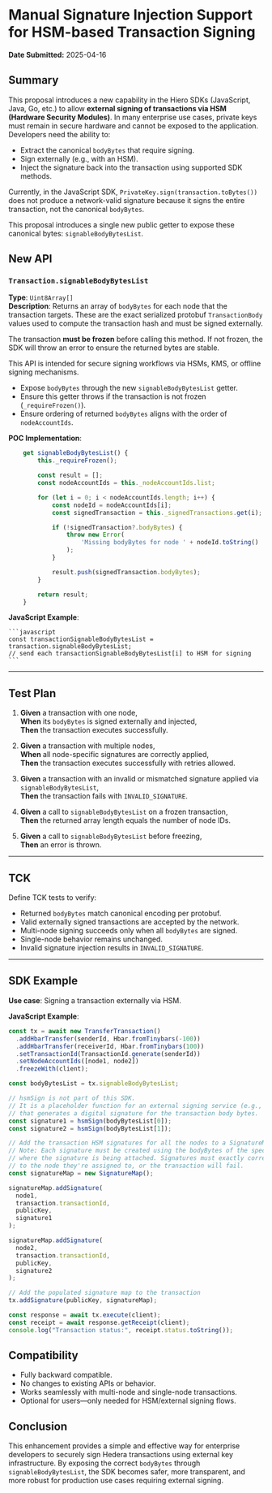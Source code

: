 # Manual Signature Injection Support for HSM-based Transaction Signing

**Date Submitted:** 2025-04-16

## Summary

This proposal introduces a new capability in the Hiero SDKs (JavaScript, Java, Go, etc.) to allow **external signing of transactions via HSM (Hardware Security Modules)**. In many enterprise use cases, private keys must remain in secure hardware and cannot be exposed to the application. Developers need the ability to:

- Extract the canonical `bodyBytes` that require signing.
- Sign externally (e.g., with an HSM).
- Inject the signature back into the transaction using supported SDK methods.

Currently, in the JavaScript SDK, `PrivateKey.sign(transaction.toBytes())` does not produce a network-valid signature because it signs the entire transaction, not the canonical `bodyBytes`.

This proposal introduces a single new public getter to expose these canonical bytes: `signableBodyBytesList`.

## New API

### `Transaction.signableBodyBytesList`

**Type**: `Uint8Array[]`  
**Description**: Returns an array of `bodyBytes` for each node that the transaction targets. These are the exact serialized protobuf `TransactionBody` values used to compute the transaction hash and must be signed externally.

The transaction **must be frozen** before calling this method. If not frozen, the SDK will throw an error to ensure the returned bytes are stable.

This API is intended for secure signing workflows via HSMs, KMS, or offline signing mechanisms.

- Expose `bodyBytes` through the new `signableBodyBytesList` getter.
- Ensure this getter throws if the transaction is not frozen (`_requireFrozen()`).
- Ensure ordering of returned `bodyBytes` aligns with the order of `nodeAccountIds`.

**POC Implementation**:

```javascript
    get signableBodyBytesList() {
        this._requireFrozen();

        const result = [];
        const nodeAccountIds = this._nodeAccountIds.list;

        for (let i = 0; i < nodeAccountIds.length; i++) {
            const nodeId = nodeAccountIds[i];
            const signedTransaction = this._signedTransactions.get(i);

            if (!signedTransaction?.bodyBytes) {
                throw new Error(
                    'Missing bodyBytes for node ' + nodeId.toString()
                );
            }

            result.push(signedTransaction.bodyBytes);
        }

        return result;
    }
```

**JavaScript Example**:

    ```javascript
    const transactionSignableBodyBytesList = transaction.signableBodyBytesList;
    // send each transactionSignableBodyBytesList[i] to HSM for signing
    ```

---

## Test Plan

1. **Given** a transaction with one node,  
   **When** its `bodyBytes` is signed externally and injected,  
   **Then** the transaction executes successfully.

2. **Given** a transaction with multiple nodes,  
   **When** all node-specific signatures are correctly applied,  
   **Then** the transaction executes successfully with retries allowed.

3. **Given** a transaction with an invalid or mismatched signature applied via `signableBodyBytesList`,  
   **Then** the transaction fails with `INVALID_SIGNATURE`.

4. **Given** a call to `signableBodyBytesList` on a frozen transaction,  
   **Then** the returned array length equals the number of node IDs.

5. **Given** a call to `signableBodyBytesList` before freezing,  
   **Then** an error is thrown.

---

## TCK

Define TCK tests to verify:

- Returned `bodyBytes` match canonical encoding per protobuf.
- Valid externally signed transactions are accepted by the network.
- Multi-node signing succeeds only when all `bodyBytes` are signed.
- Single-node behavior remains unchanged.
- Invalid signature injection results in `INVALID_SIGNATURE`.

---

## SDK Example

**Use case**: Signing a transaction externally via HSM.

**JavaScript Example**:

```javascript
const tx = await new TransferTransaction()
  .addHbarTransfer(senderId, Hbar.fromTinybars(-100))
  .addHbarTransfer(receiverId, Hbar.fromTinybars(100))
  .setTransactionId(TransactionId.generate(senderId))
  .setNodeAccountIds([node1, node2])
  .freezeWith(client);

const bodyBytesList = tx.signableBodyBytesList;

// hsmSign is not part of this SDK.
// It is a placeholder function for an external signing service (e.g., a Hardware Security Module or KMS)
// that generates a digital signature for the transaction body bytes.
const signature1 = hsmSign(bodyBytesList[0]);
const signature2 = hsmSign(bodyBytesList[1]);

// Add the transaction HSM signatures for all the nodes to a SignatureMap
// Note: Each signature must be created using the bodyBytes of the specific nodeId
// where the signature is being attached. Signatures must exactly correspond
// to the node they're assigned to, or the transaction will fail.
const signatureMap = new SignatureMap();

signatureMap.addSignature(
  node1,
  transaction.transactionId,
  publicKey,
  signature1
);

signatureMap.addSignature(
  node2,
  transaction.transactionId,
  publicKey,
  signature2
);

// Add the populated signature map to the transaction
tx.addSignature(publicKey, signatureMap);

const response = await tx.execute(client);
const receipt = await response.getReceipt(client);
console.log("Transaction status:", receipt.status.toString());
```

## Compatibility

- Fully backward compatible.
- No changes to existing APIs or behavior.
- Works seamlessly with multi-node and single-node transactions.
- Optional for users—only needed for HSM/external signing flows.

## Conclusion

This enhancement provides a simple and effective way for enterprise developers to securely sign Hedera transactions using external key infrastructure. By exposing the correct `bodyBytes` through `signableBodyBytesList`, the SDK becomes safer, more transparent, and more robust for production use cases requiring external signing.

